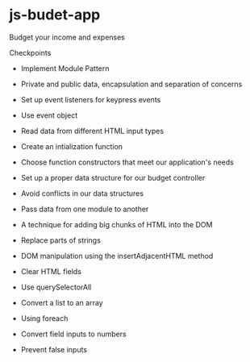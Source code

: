 # js-budet-app
Budget your income and expenses

Checkpoints
- Implement Module Pattern
- Private and public data, encapsulation and separation of concerns
- Set up event listeners for keypress events
- Use event object
- Read data from different HTML input types
- Create an intialization function
- Choose function constructors that meet our application's needs
- Set up a proper data structure for our budget controller
- Avoid conflicts in our data structures
- Pass data from one module to another
- A technique for adding big chunks of HTML into the DOM
- Replace parts of strings
- DOM manipulation using the insertAdjacentHTML method
- Clear HTML fields
- Use querySelectorAll
- Convert a list to an array
- Using foreach

- Convert field inputs to numbers
- Prevent false inputs


